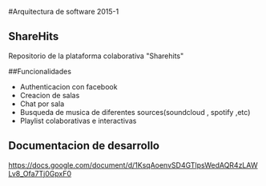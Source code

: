 #Arquitectura de software 2015-1

## ShareHits

Repositorio de la plataforma colaborativa "Sharehits"

##Funcionalidades

- Authenticacion con facebook 
- Creacion de salas
- Chat por sala
- Busqueda de musica de diferentes sources(soundcloud , spotify ,etc)
- Playlist colaborativas e interactivas


## Documentacion de desarrollo
https://docs.google.com/document/d/1KsqAoenvSD4GTlpsWedAQR4zLAWLv8_Ofa7Tj0GpxF0
